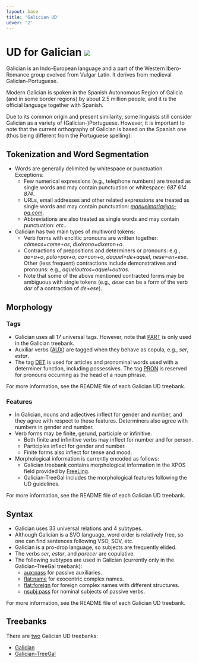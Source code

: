 ```yaml
---
layout: base
title: 'Galician UD'
udver: '2'
---
```


# UD for Galician <span class="flagspan"><img class="flag" src="../../flags/svg/ES-GA.svg" /></span>

Galician is an Indo-European language and a part of the Western Ibero-Romance group evolved from Vulgar Latin. It derives from medieval Galician-Portuguese.

Modern Galician is spoken in the Spanish Autonomous Region of Galicia (and in some border regions) by about 2.5 million people, and it is the official language together with Spanish.

Due to its common origin and present similarity, some linguists still consider Galician as a variety of (Galician-)Portuguese. However, it is important to note that the current orthography of Galician is based on the Spanish one (thus being different from the Portuguese spelling).


## Tokenization and Word Segmentation

* Words are generally delimited by whitespace or punctuation. Exceptions:
  * Few numerical expressions (e.g., telephone numbers) are treated as single words and may contain punctuation or whitespace: *687 614 874*.
  * URLs, email addresses and other related expressions are treated as single words and may contain punctuation: *manuelmaria@as-pg.com*.
  * Abbreviations are also treated as single words and may contain punctuation: *etc.*.
* Galician has two main types of multiword tokens:
  * Verb forms with enclitic pronouns are written together: *cómeos=come+os*, *dixérono=dixeron+o*.
  * Contractions of prepositions and determiners or pronouns: e.g., *ao=a+o*, *polo=por+o*, *co=con+o*, *daquel=de+aquel*, *nese=en+ese*. Other (less frequent) contractions include demonstratives and pronouns: e.g., *aqueloutros=aquel+outros*.
  * Note that some of the above mentioned contracted forms may be ambiguous with single tokens (e.g., *dese* can be a form of the verb *dar* of a contraction of *de+ese*).
  

## Morphology

### Tags

* Galician uses all 17 universal tags. However, note that [PART]() is only used in the Galician treebank.
* Auxiliar verbs ([AUX]()) are tagged when they behave as copula, e.g., *ser*, *estar*.
* The tag [DET]() is used for articles and pronominal words used with a determiner function, including possessives. The tag [PRON]() is reserved for pronouns occurring as the head of a noun phrase.

For more information, see the README file of each Galician UD treebank.

### Features
* In Galician, nouns and adjectives inflect for gender and number, and they agree with respect to these features. Determiners also agree with numbers in gender and number.
* Verb forms may be finite, gerund, participle or infinitive.
  * Both finite and infinitive verbs may inflect for number and for person.
  * Participles inflect for gender and number.
  * Finite forms also inflect for tense and mood.
* Morphological information is currently encoded as follows:
  * Galician treebank contains morphological information in the XPOS field provided by [FreeLing](http://universaldependencies.org/tagset-conversion/pt-freeling-uposf.html).
  * Galician-TreeGal includes the morphological features following the UD guidelines.

For more information, see the README file of each Galician UD treebank.

## Syntax
* Galician uses 33 universal relations and 4 subtypes.
* Although Galician is a SVO language, word order is relatively free, so one can find sentences following VSO, SOV, etc.
* Galician is a pro-drop language, so subjects are frequently elided.
* The verbs *ser*, *estar*, and *parecer* are copulative.
* The following subtypes are used in Galician (currently only in the Galician-TreeGal treebank):
  * [aux:pass]() for passive auxiliaries.
  * [flat:name]() for exocentric complex names.
  * [flat:foreign]() for foreign complex names with different structures.
  * [nsubj:pass]() for nominal subjects of passive verbs.

For more information, see the README file of each Galician UD treebank.

## Treebanks

There are [two](../treebanks/gl-comparison.html) Galician UD treebanks:

  * [Galician](../treebanks/gl/index.html)
  * [Galician-TreeGal](../treebanks/gl_treegal/index.html)

